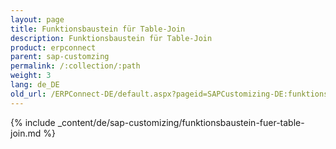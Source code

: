 ```yaml
---
layout: page
title: Funktionsbaustein für Table-Join
description: Funktionsbaustein für Table-Join
product: erpconnect
parent: sap-customzing
permalink: /:collection/:path
weight: 3
lang: de_DE
old_url: /ERPConnect-DE/default.aspx?pageid=SAPCustomizing-DE:funktionsbaustein-fuer-table-join	
---
```


{% include _content/de/sap-customizing/funktionsbaustein-fuer-table-join.md  %}